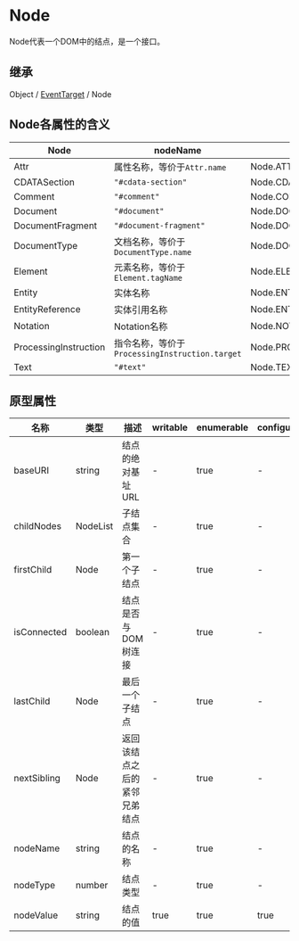 # Node

Node代表一个DOM中的结点，是一个接口。

## 继承

Object / [EventTarget](EventTarget.md) / Node

## Node各属性的含义

| Node | nodeName | nodeType | nodeValue |
|---|---|---|---|
| Attr | 属性名称，等价于`Attr.name` | Node.ATTRIBUTE_NODE |
| CDATASection | `"#cdata-section"` | Node.CDATA_SECTION_NODE |
| Comment | `"#comment"` | Node.COMMENT_NODE |
| Document | `"#document"` | Node.DOCUMENT_NODE |
| DocumentFragment | `"#document-fragment"` | Node.DOCUMENT_FRAGMENT_NODE |
| DocumentType | 文档名称，等价于`DocumentType.name` | Node.DOCUMENT_TYPE_NODE |
| Element | 元素名称，等价于`Element.tagName` | Node.ELEMENT_NODE |
| Entity | 实体名称 | Node.ENTITY_NODE |
| EntityReference | 实体引用名称 | Node.ENTITY_REFERENCE_NODE |
| Notation | Notation名称 | Node.NOTATION_NODE |
| ProcessingInstruction | 指令名称，等价于`ProcessingInstruction.target` | Node.PROCESSING_INSTRUCTION_NODE |
| Text | `"#text"` | Node.TEXT_NODE |

## 原型属性

| 名称 | 类型 | 描述 | writable | enumerable | configurable |
|---|---|---|---|---|---|
| baseURI | string | 结点的绝对基址URL | - | true | - |
| childNodes | NodeList | 子结点集合 | - | true | - |
| firstChild | Node | 第一个子结点 | - | true | - |
| isConnected | boolean | 结点是否与DOM树连接 | - | true | - |
| lastChild | Node | 最后一个子结点 | - | true | - |
| nextSibling | Node | 返回该结点之后的紧邻兄弟结点 | - | true | - |
| nodeName | string | 结点的名称 | - | true | - |
| nodeType | number | 结点类型 | - | true | - |
| nodeValue | string | 结点的值 | true | true | true |